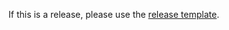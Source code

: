 <!--- If this is not a release, change the base branch to develop -->

If this is a release, please use the [release template](&template=release.md).